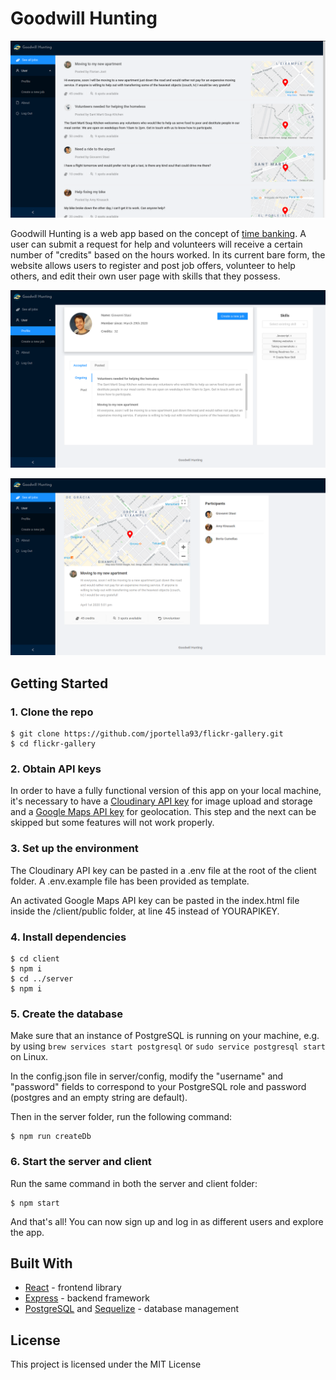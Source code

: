 # Goodwill Hunting
![](client/public/Dashboard.png)

Goodwill Hunting is a web app based on the concept of [time banking](https://en.wikipedia.org/wiki/Time-based_currency). A user can submit a request for help and volunteers will receive a certain number of "credits" based on the hours worked. In its current bare form, the website allows users to register and post job offers, volunteer to help others, and edit their own user page with skills that they possess.

![](client/public/UserProfile.png)

![](client/public/JobListing.png)


## Getting Started
### **1.** Clone the repo
````
$ git clone https://github.com/jportella93/flickr-gallery.git
$ cd flickr-gallery
````
### **2.** Obtain API keys

In order to have a fully functional version of this app on your local machine, it's necessary to have a [Cloudinary API key](https://cloudinary.com/documentation/image_upload_api_reference) for image upload and storage and a [Google Maps API key](https://developers.google.com/maps/documentation/javascript/get-api-key) for geolocation. This step and the next can be skipped but some features will not work properly.

### **3.** Set up the environment
The Cloudinary API key can be pasted in a .env file at the root of the client folder. A .env.example file has been provided as template.

An activated Google Maps API key can be pasted in the index.html file inside the /client/public folder, at line 45 instead of YOURAPIKEY.

### **4.** Install dependencies
````
$ cd client
$ npm i
$ cd ../server
$ npm i
````

### **5.** Create the database
Make sure that an instance of PostgreSQL is running on your machine, e.g. by using ```brew services start postgresql``` or ```sudo service postgresql start``` on Linux.

In the config.json file in server/config, modify the "username" and "password" fields to correspond to your PostgreSQL role and password (postgres and an empty string are default).

Then in the server folder, run the following command:
```
$ npm run createDb
```

### **6.** Start the server and client
Run the same command in both the server and client folder:
```
$ npm start
```
And that's all! You can now sign up and log in as different users and explore the app.



## Built With

* [React](https://reactjs.org/) - frontend library
* [Express](https://expressjs.com/) - backend framework
* [PostgreSQL](https://www.postgresql.org/) and [Sequelize](https://sequelize.org/) - database management

## License

This project is licensed under the MIT License

